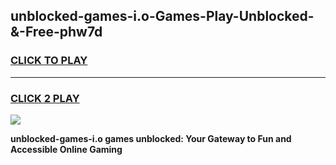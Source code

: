 
## unblocked-games-i.o-Games-Play-Unblocked-&-Free-phw7d
<h3>
<a href="https://premium76.site?title=unblocked-games-i.o&ref=24A">CLICK TO PLAY</a></h3>
<hr>

<h3>
<a href="https://premium76.site?title=unblocked-games-i.o&ref=24A">CLICK 2 PLAY</a>
  
</h3>

<a href="https://premium76.site?title=unblocked-games-i.o&ref=24A"><img src="https://clearcache.store/games.png"></a>


**unblocked-games-i.o games unblocked: Your Gateway to Fun and Accessible Online Gaming**
